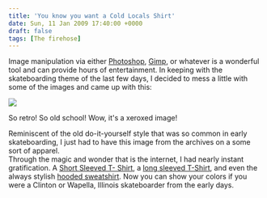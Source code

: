 ```yaml
---
title: 'You know you want a Cold Locals Shirt'
date: Sun, 11 Jan 2009 17:40:00 +0000
draft: false
tags: [The firehose]
---
```


Image manipulation via either [Photoshop](http://www.adobe.com/products/photoshop/compare/), [Gimp](http://www.gimp.org/), or whatever is a wonderful tool and can provide hours of entertainment. In keeping with the skateboarding theme of the last few days, I decided to mess a little with some of the images and came up with this:  

[![](http://image.spreadshirt.com/image-server/image/composition/4309699/view/1/producttypecolor/1/type/png/width/280/height/280/cold-locals-tee_design.png)](http://image.spreadshirt.com/image-server/image/composition/4309699/view/1/producttypecolor/1/type/png/width/280/height/280/cold-locals-tee_design.png)

So retro! So old school! Wow, it's a xeroxed image!

  
Reminiscent of the old do-it-yourself style that was so common in early skateboarding, I just had to have this image from the archives on a some sort of apparel.  
Through the magic and wonder that is the internet, I had nearly instant gratification. A [Short Sleeved T- Shirt](http://tinyurl.com/87fo5d), a [long sleeved T-Shirt](http://tinyurl.com/a9cwbu), and even the always stylish [hooded sweatshirt](http://tinyurl.com/8gn979). Now you can show your colors if you were a Clinton or Wapella, Illinois skateboarder from the early days.
